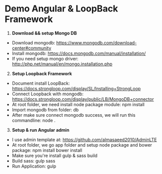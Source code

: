 # Demo Angular & LoopBack Framework

1. **Download && setup Mongo DB**
 - Download mongodb: https://www.mongodb.com/download-center#community
 - Install mongodb: https://docs.mongodb.com/manual/installation/
 - If you need setup mongo driver: http://php.net/manual/en/mongo.installation.php
2. **Setup Loopback Framework**
 - Document install LoopBack: https://docs.strongloop.com/display/SL/Installing+StrongLoop
 - Connect Loopback with mongodb: https://docs.strongloop.com/display/public/LB/MongoDB+connector
 - At root folder, we need install node package module: npm install
 - Import mongodb from folder: db
 - After make sure connect mongodb success, we will run this commandline: node .
3. **Setup & run Angular admin**
 - I use admin template at: https://github.com/almasaeed2010/AdminLTE
 - At root folder, we go app folder and setup node package and bower package: npm install bower install
 - Make sure you're install gulp & sass build
 - Build sass: gulp sass
 - Run Application: gulp
